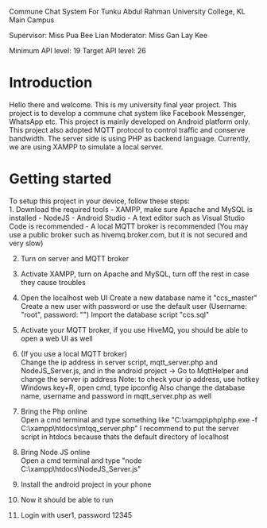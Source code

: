 Commune Chat System For Tunku Abdul Rahman University College, KL Main Campus

Supervisor: Miss Pua Bee Lian
Moderator: Miss Gan Lay Kee

Minimum API level: 19
Target API level: 26

<h1>Introduction</h1>
Hello there and welcome.
This is my university final year project.
This project is to develop a commune chat system like Facebook Messenger, WhatsApp etc.
This project is mainly developed on Android platform only.
This project also adopted MQTT protocol to control traffic and conserve bandwidth.
The server side is using PHP as backend language.
Currently, we are using XAMPP to simulate a local server.

<h1>Getting started</h1>
To setup this project in your device, follow these steps:<br>
  1. Download the required tools
    - XAMPP, make sure Apache and MySQL is installed
    - NodeJS
    - Android Studio
    - A text editor such as Visual Studio Code is recommended
    - A local MQTT broker is recommended (You may use a public broker such as hivemq.broker.com, but it is not secured and very slow)
    
  2. Turn on server and MQTT broker
  3. Activate XAMPP, turn on Apache and MySQL, turn off the rest in case they cause troubles
  4. Open the localhost web UI
      Create a new database name it "ccs_master"
      Create a new user with password or use the default user (Username: "root", password: "")
      Import the database script "ccs.sql"
      
  5. Activate your MQTT broker, if you use HiveMQ, you should be able to open a web UI as well
  6. (If you use a local MQTT broker) <br>
      Change the ip address in server script, mqtt_server.php and NodeJS_Server.js, 
      and in the android project -> Go to MqttHelper and change the server ip address
      Note: to check your ip address, use hotkey Windows key+R, open cmd, type ipconfig
     Also change the database name, username and password in mqtt_server.php as well
  7. Bring the Php online <br>
      Open a cmd terminal and type something like "C:\xampp\php\php.exe -f C:\xampp\htdocs\mtqq_server.php"
      I recommend to put the server script in htdocs because thats the default directory of localhost
  8. Bring Node JS online<br>
      Open a cmd terminal and type "node C:\xampp\htdocs\NodeJS_Server.js"
  9. Install the android project in your phone
  10. Now it should be able to run
  11. Login with user1, password 12345
